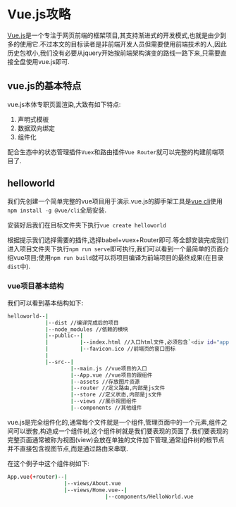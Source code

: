 # Vue.js攻略

[Vue.js](https://cn.vuejs.org/v2/guide/)是一个专注于网页前端的框架项目,其支持渐进式的开发模式,也就是由少到多的使用它.不过本文的目标读者是非前端开发人员但需要使用前端技术的人,因此历史包袱小,我们没有必要从jquery开始按前端架构演变的路线一路下来,只需要直接全盘使用vue.js即可.

## vue.js的基本特点

vue.js本体专职页面渲染,大致有如下特点:

1. 声明式模板
2. 数据双向绑定
3. 组件化

配合生态中的状态管理插件`Vuex`和路由插件`Vue Router`就可以完整的构建前端项目了.

## helloworld

我们先创建一个简单完整的vue项目用于演示.vue.js的脚手架工具是[vue cli](https://cli.vuejs.org/zh/)使用`npm install -g @vue/cli`全局安装.

安装好后我们在目标文件夹下执行`vue create helloworld`

根据提示我们选择需要的插件,选择babel+vuex+Router即可.等全部安装完成我们进入项目文件夹下执行`npm run serve`即可执行,我们可以看到一个最简单的页面介绍vue项目;使用`npm run build`就可以将项目编译为前端项目的最终成果(在目录`dist`中).

### vue项目基本结构

我们可以看到基本结构如下:
```bash
helloworld--|
            |--dist //编译完成后的项目
            |--node_modules //依赖的模块
            |--public--|
            |          |--index.html //入口html文件,必须包含`<div id="app"></div>`
            |          |--favicon.ico //前端页的窗口图标
            |
            |--src--|
                    |--main.js //vue项目的入口
                    |--App.vue //vue项目的跟组件
                    |--assets //存放图片资源
                    |--router //定义路由,内部是js文件
                    |--store //定义状态,内部是js文件
                    |--views //展示视图组件
                    |--components //其他组件
```

vue.js是完全组件化的,通常每个文件就是一个组件,管理页面中的一个元素,组件之间可以嵌套,构造成一个组件树,这个组件树就是我们要表现的页面了.我们要表现的完整页面通常被称为视图(view)会放在单独的文件加下管理,通常组件树的根节点并不直接包含视图节点,而是通过路由来串联.

在这个例子中这个组件树如下:

```bash
App.vue(+router)--|
                  |--views/About.vue
                  |--views/Home.vue--|
                               |--components/HelloWorld.vue
```





